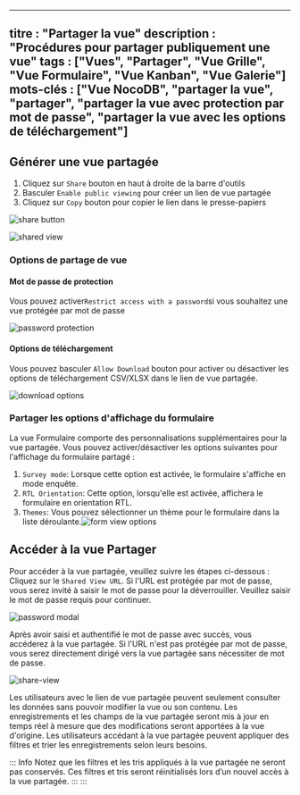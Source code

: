 ***

titre : "Partager la vue"
description : "Procédures pour partager publiquement une vue"
tags : \["Vues", "Partager", "Vue Grille", "Vue Formulaire", "Vue Kanban", "Vue Galerie"]
mots-clés : \["Vue NocoDB", "partager la vue", "partager", "partager la vue avec protection par mot de passe", "partager la vue avec les options de téléchargement"]
--------------------------------------------------------------------------------------------------------------------------------------------------------------------

## Générer une vue partagée

1. Cliquez sur `Share` bouton en haut à droite de la barre d'outils
2. Basculer `Enable public viewing` pour créer un lien de vue partagée
3. Cliquez sur `Copy` bouton pour copier le lien dans le presse-papiers

![share button](/img/v2/views/share-view/share-button.png)

![shared view](/img/v2/views/share-view/share-view-modal.png)

### Options de partage de vue

#### Mot de passe de protection

Vous pouvez activer`Restrict access with a password`si vous souhaitez une vue protégée par mot de passe

![password protection](/img/v2/views/share-view/share-view-modal-2.png)

#### Options de téléchargement

Vous pouvez basculer `Allow Download` bouton pour activer ou désactiver les options de téléchargement CSV/XLSX dans le lien de vue partagée.

![download options](/img/v2/views/share-view/share-view-modal-3.png)

### Partager les options d'affichage du formulaire

La vue Formulaire comporte des personnalisations supplémentaires pour la vue partagée. Vous pouvez activer/désactiver les options suivantes pour l'affichage du formulaire partagé :

1. `Survey mode`: Lorsque cette option est activée, le formulaire s'affiche en mode enquête.
2. `RTL Orientation`: Cette option, lorsqu'elle est activée, affichera le formulaire en orientation RTL.
3. `Themes`: Vous pouvez sélectionner un thème pour le formulaire dans la liste déroulante.![form view options](/img/v2/views/share-view/share-view-form.png)

## Accéder à la vue Partager

Pour accéder à la vue partagée, veuillez suivre les étapes ci-dessous :
Cliquez sur le `Shared View URL`. Si l'URL est protégée par mot de passe, vous serez invité à saisir le mot de passe pour la déverrouiller. Veuillez saisir le mot de passe requis pour continuer.

![password modal](/img/v2/views/share-view/share-view-password.png)

Après avoir saisi et authentifié le mot de passe avec succès, vous accéderez à la vue partagée.
Si l'URL n'est pas protégée par mot de passe, vous serez directement dirigé vers la vue partagée sans nécessiter de mot de passe.

![share-view](/img/v2/views/share-view/share-view.png)

Les utilisateurs avec le lien de vue partagée peuvent seulement consulter les données sans pouvoir modifier la vue ou son contenu. Les enregistrements et les champs de la vue partagée seront mis à jour en temps réel à mesure que des modifications seront apportées à la vue d'origine. Les utilisateurs accédant à la vue partagée peuvent appliquer des filtres et trier les enregistrements selon leurs besoins.

::: Info
Notez que les filtres et les tris appliqués à la vue partagée ne seront pas conservés. Ces filtres et tris seront réinitialisés lors d’un nouvel accès à la vue partagée.
:::
:::
